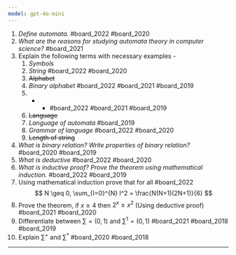 ```yaml
---
model: gpt-4o-mini
---
```

1. *Define automata.* #board_2022 #board_2020 
2. *What are the reasons for studying automata theory in computer science?* #board_2021 
3. Explain the following terms with necessary examples -
	1. *Symbols*
	2. *String* #board_2022 #board_2020 
	3. ~~Alphabet~~
	4. *Binary alphabet* #board_2022 #board_2021 #board_2019 
	5. * * #board_2022 #board_2021 #board_2019 
	6. ~~Language~~
	7. *Language of automata* #board_2019 
	8. *Grammar of language* #board_2022 #board_2020 
	9. ~~Length of string~~
4. *What is binary relation? Write properties of binary relation?* #board_2020 #board_2019 
5. *What is deductive* #board_2022 #board_2020 
6. *What is inductive proof? Prove the theorem using mathematical induction.* #board_2022  #board_2019 
7. Using mathematical induction prove that for all #board_2022  $$ N \geq 0, \sum_{I=0}^{N} I^2 = \frac{N(N+1)(2N+1)}{6} $$ 
8. Prove the theorem, if $x\ge4$ then $2^{x}\ge x^2$  (Using deductive proof) #board_2021 #board_2020 
9. Differentiate between $\sum=\left(0,1\right)$ and $\sum^1=\left(0,1\right)$ #board_2021 #board_2018 #board_2019 
10. Explain $\sum^+$ and $\sum^*$ #board_2020 #board_2018 

<hr class="__chatgpt_plugin">




